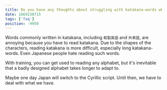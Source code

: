 ```yaml
---
title: Do you have any thoughts about struggling with katakana-words while immersing?
date: 1669230715
tags: ['faq']
position: -9950
---
```


Words commonly written in katakana,
including `和製英語` and `外来語`,
are annoying because you have to read katakana.
Due to the shapes of the characters,
reading katakana is more difficult,
especially long katakana-words.
Even Japanese people hate reading such words.

With training, you can get used to reading any alphabet,
but it's inevitable that a badly designed alphabet takes longer to adapt to.

Maybe one day Japan will switch to the Cyrillic script.
Until then, we have to deal with what we have.
